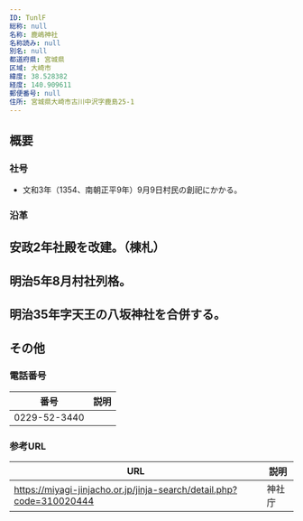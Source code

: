 ```yaml
---
ID: TunlF
総称: null
名称: 鹿嶋神社
名称読み: null
別名: null
都道府県: 宮城県
区域: 大崎市
緯度: 38.528382
経度: 140.909611
郵便番号: null
住所: 宮城県大崎市古川中沢字鹿島25-1
---
```


## 概要

### 社号

- 文和3年（1354、南朝正平9年）9月9日村民の創祀にかかる。

### 沿革

## 安政2年社殿を改建。（棟札）

## 明治5年8月村社列格。

## 明治35年字天王の八坂神社を合併する。

## その他

### 電話番号

| 番号         | 説明 |
| ------------ | ---- |
| 0229-52-3440 |      |

### 参考URL

| URL                                                                  | 説明   |
| -------------------------------------------------------------------- | ------ |
| https://miyagi-jinjacho.or.jp/jinja-search/detail.php?code=310020444 | 神社庁 |
